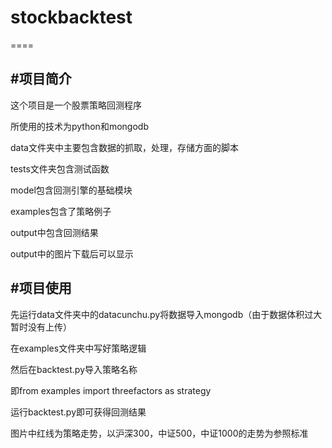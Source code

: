 # stockbacktest
====


#项目简介
-------
这个项目是一个股票策略回测程序<br>

所使用的技术为python和mongodb<br>

data文件夹中主要包含数据的抓取，处理，存储方面的脚本<br>

tests文件夹包含测试函数<br>

model包含回测引擎的基础模块<br>

examples包含了策略例子<br>

output中包含回测结果<br>

output中的图片下载后可以显示<br>

#项目使用
-------

先运行data文件夹中的datacunchu.py将数据导入mongodb（由于数据体积过大暂时没有上传）<br>

在examples文件夹中写好策略逻辑<br>

然后在backtest.py导入策略名称<br>

即from examples import threefactors as strategy<br>

运行backtest.py即可获得回测结果<br>

图片中红线为策略走势，以沪深300，中证500，中证1000的走势为参照标准<br>